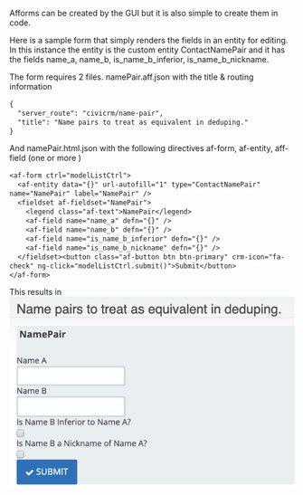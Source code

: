 Afforms can be created by the GUI but it is also simple to create them in code.

Here is a sample form that simply renders the fields in an entity 
for editing. In this instance the entity is the custom entity 
ContactNamePair and it has the fields name_a, name_b, is_name_b_inferior, is_name_b_nickname.

The form requires 2 files. namePair.aff.json with the title & routing information
```
{
  "server_route": "civicrm/name-pair",
  "title": "Name pairs to treat as equivalent in deduping."
}
```
And namePair.html.json with the following directives af-form, af-entity, aff-field (one or more )
```
<af-form ctrl="modelListCtrl">
  <af-entity data="{}" url-autofill="1" type="ContactNamePair" name="NamePair" label="NamePair" />
  <fieldset af-fieldset="NamePair">
    <legend class="af-text">NamePair</legend>
    <af-field name="name_a" defn="{}" />
    <af-field name="name_b" defn="{}" />
    <af-field name="is_name_b_inferior" defn="{}" />
    <af-field name="is_name_b_nickname" defn="{}" />
  </fieldset><button class="af-button btn btn-primary" crm-icon="fa-check" ng-click="modelListCtrl.submit()">Submit</button>
</af-form>
```

This results in 
![Screenshot](./basic-entity-afform.png)

